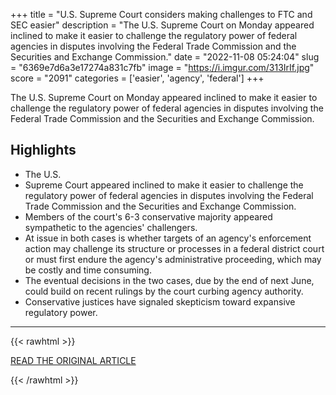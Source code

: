 +++
title = "U.S. Supreme Court considers making challenges to FTC and SEC easier"
description = "The U.S. Supreme Court on Monday appeared inclined to make it easier to challenge the regulatory power of federal agencies in disputes involving the Federal Trade Commission and the Securities and Exchange Commission."
date = "2022-11-08 05:24:04"
slug = "6369e7d6a3e17274a831c7fb"
image = "https://i.imgur.com/313IrIf.jpg"
score = "2091"
categories = ['easier', 'agency', 'federal']
+++

The U.S. Supreme Court on Monday appeared inclined to make it easier to challenge the regulatory power of federal agencies in disputes involving the Federal Trade Commission and the Securities and Exchange Commission.

## Highlights

- The U.S.
- Supreme Court appeared inclined to make it easier to challenge the regulatory power of federal agencies in disputes involving the Federal Trade Commission and the Securities and Exchange Commission.
- Members of the court's 6-3 conservative majority appeared sympathetic to the agencies' challengers.
- At issue in both cases is whether targets of an agency's enforcement action may challenge its structure or processes in a federal district court or must first endure the agency's administrative proceeding, which may be costly and time consuming.
- The eventual decisions in the two cases, due by the end of next June, could build on recent rulings by the court curbing agency authority.
- Conservative justices have signaled skepticism toward expansive regulatory power.

---

{{< rawhtml >}}
  <p class="article-category">
    <a target="_blank" href="https://www.reuters.com/legal/us-supreme-court-considers-making-challenges-ftc-sec-easier-2022-11-07/">READ THE ORIGINAL ARTICLE</a>
  </p>
{{< /rawhtml >}}
